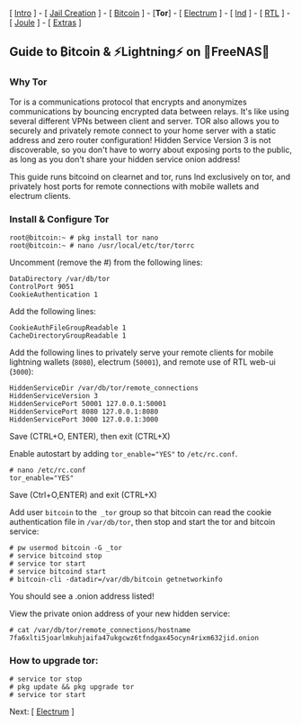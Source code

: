 [ [Intro](README.md) ] - [ [Jail Creation](freenas_1_jail_creation.md) ] - [ [Bitcoin](freenas_2_bitcoin.md) ] - [**Tor**] - [ [Electrum](freenas_4_electrum.md) ] - [ [lnd](freenas_5_lnd.md) ] - [ [RTL](freenas_6_rtl.md) ] - [ [Joule](freenas_7_joule.md) ] - [ [Extras](extras.md) ]

## Guide to ₿itcoin & ⚡Lightning️⚡ on 🦈FreeNAS🦈

### Why Tor

Tor is a communications protocol that encrypts and anonymizes communications by bouncing encrypted data between relays. It's like using several different VPNs between client and server. TOR also allows you to securely and privately remote connect to your home server with a static address and zero router configuration! Hidden Service Version 3 is not discoverable, so you don't have to worry about exposing ports to the public, as long as you don't share your hidden service onion address!

This guide runs bitcoind on clearnet and tor, runs lnd exclusively on tor, and privately host ports for remote connections with mobile wallets and electrum clients.  


### Install & Configure Tor
```
root@bitcoin:~ # pkg install tor nano
root@bitcoin:~ # nano /usr/local/etc/tor/torrc
```
Uncomment (remove the #) from the following lines:
```
DataDirectory /var/db/tor
ControlPort 9051
CookieAuthentication 1
```
Add the following lines:
```
CookieAuthFileGroupReadable 1
CacheDirectoryGroupReadable 1
```

Add the following lines to privately serve your remote clients for mobile lightning wallets (`8080`), electrum (`50001`), and remote use of RTL web-ui (`3000`):

```
HiddenServiceDir /var/db/tor/remote_connections
HiddenServiceVersion 3
HiddenServicePort 50001 127.0.0.1:50001
HiddenServicePort 8080 127.0.0.1:8080
HiddenServicePort 3000 127.0.0.1:3000
```
Save (CTRL+O, ENTER), then exit (CTRL+X)

Enable autostart by adding `tor_enable="YES"` to `/etc/rc.conf`.
```
# nano /etc/rc.conf
tor_enable="YES"
```
Save (Ctrl+O,ENTER) and exit (CTRL+X)

Add user `bitcoin` to the` _tor` group so that bitcoin can read the cookie authentication file in `/var/db/tor`, then stop and start the tor and bitcoin service:
```
# pw usermod bitcoin -G _tor
# service bitcoind stop
# service tor start
# service bitcoind start
# bitcoin-cli -datadir=/var/db/bitcoin getnetworkinfo
```
You should see a .onion address listed!

View the private onion address of your new hidden service:
```
# cat /var/db/tor/remote_connections/hostname
7fa6xlti5joarlmkuhjaifa47ukgcwz6tfndgax45ocyn4rixm632jid.onion
```

### How to upgrade tor:
```
# service tor stop
# pkg update && pkg upgrade tor
# service tor start
```

Next: [ [Electrum](freenas_4_electrum.md) ]
